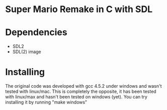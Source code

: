 # Super Mario Remake in C with SDL

# Dependencies
* SDL2
* SDL(2) image

# Installing
The original code was developed with gcc 4.5.2 under windows and wasn't tested with linux/mac. This is completely the opposite, it has been tested with linux/max and hasn't been tested on windows (yet). You can try installing it by running "make windows"
